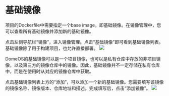 # 基础镜像
项目的Dockerfile中需要指定一个base image，即基础镜像。在镜像管理中，您可以查看所有基础镜像并添加新的基础镜像。

点击左侧导航栏“镜像”，进入镜像管理。点击“基础镜像”即可看到基础镜像列表。基础镜像除了用于构建项目，也允许直接部署。
![](http://881471b33d4f9.cdn.sohucs.com/q_mini/newproject6.jpg)

DomeOS的基础镜像可以是一个项目镜像，也可以是私有仓库中存放的非项目镜像，以及第三方的镜像仓库中的镜像。因此，基础镜像并不一定存储在私有仓库中，而是在使用时从对应的镜像仓库中获取。

点击基础镜像列表上方的“添加”，可以添加一个新的基础镜像。您需要填写该镜像的镜像名称、镜像版本、仓库地址和描述。完成填写后，点击“添加镜像”。
![](http://881471b33d4f9.cdn.sohucs.com/q_mini/newproject6.jpg)